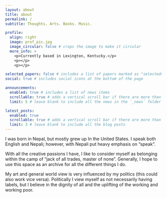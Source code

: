 ```yaml
---
layout: about
title: about
permalink: /
subtitle: Thoughts. Arts. Books. Music.

profile:
  align: right
  image: prof_pic.jpg
  image_circular: false # crops the image to make it circular
  more_info: >
    <p>Currently based in Lexington, Kentucky.</p>
    <p></p>
    <p></p>

selected_papers: false # includes a list of papers marked as "selected={true}"
social: true # includes social icons at the bottom of the page

announcements:
  enabled: true # includes a list of news items
  scrollable: true # adds a vertical scroll bar if there are more than 3 news items
  limit: 5 # leave blank to include all the news in the `_news` folder

latest_posts:
  enabled: true
  scrollable: true # adds a vertical scroll bar if there are more than 3 new posts items
  limit: 3 # leave blank to include all the blog posts
---
```


I was born in Nepal, but mostly grew up In the United States. I speak both English and Nepali; however, with Nepali put heavy emphasis on “speak”.


With all the creative passions I have, I like to consider myself as belonging within the camp of “jack of all trades, master of none”. Generally, I hope to use this space as an archive for all the different things I do.  


My art and general world view is very influenced by my politics (this could also work vice versa). Politically I view myself as not necessarily having labels, but I believe in the dignity of all and the uplifting of the working and working poor.  
